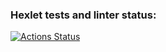 ### Hexlet tests and linter status:
[![Actions Status](https://github.com/Agatilo/frontend-project-44/actions/workflows/hexlet-check.yml/badge.svg)](https://github.com/Agatilo/frontend-project-44/actions)
